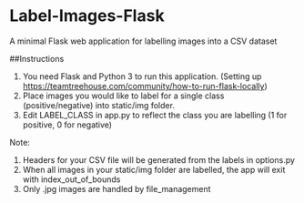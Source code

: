 # Label-Images-Flask
A minimal Flask web application for labelling images into a CSV dataset

##Instructions
1. You need Flask and Python 3 to run this application. (Setting up https://teamtreehouse.com/community/how-to-run-flask-locally)
2. Place images you would like to label for a single class (positive/negative)
into static/img folder.
3. Edit LABEL_CLASS in app.py to reflect the class you are labelling (1 for positive,
  0 for negative)

Note:
1. Headers for your CSV file will be generated from the labels in options.py
2. When all images in your static/img folder are labelled, the app will exit with
index_out_of_bounds
3. Only .jpg images are handled by file_management
